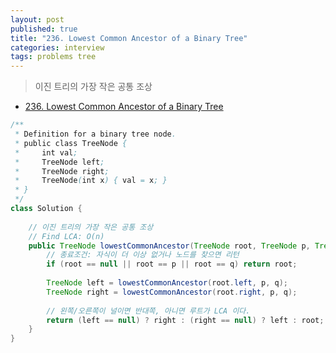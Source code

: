 ```yaml
---
layout: post
published: true
title: "236. Lowest Common Ancestor of a Binary Tree"
categories: interview
tags: problems tree
---
```


> 이진 트리의 가장 작은 공통 조상 

- [236. Lowest Common Ancestor of a Binary Tree](https://leetcode.com/problems/lowest-common-ancestor-of-a-binary-tree/)

```java
/**
 * Definition for a binary tree node.
 * public class TreeNode {
 *     int val;
 *     TreeNode left;
 *     TreeNode right;
 *     TreeNode(int x) { val = x; }
 * }
 */
class Solution {
    
    // 이진 트리의 가장 작은 공통 조상 
    // Find LCA: O(n)
    public TreeNode lowestCommonAncestor(TreeNode root, TreeNode p, TreeNode q) {
        // 종료조건: 자식이 더 이상 없거나 노드를 찾으면 리턴 
        if (root == null || root == p || root == q) return root;
        
        TreeNode left = lowestCommonAncestor(root.left, p, q);
        TreeNode right = lowestCommonAncestor(root.right, p, q);
        
        // 왼쪽/오른쪽이 널이면 반대쪽, 아니면 루트가 LCA 이다. 
        return (left == null) ? right : (right == null) ? left : root;
    }
}
```
